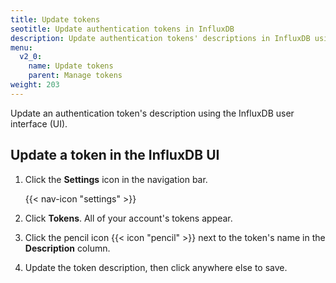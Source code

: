 ```yaml
---
title: Update tokens
seotitle: Update authentication tokens in InfluxDB
description: Update authentication tokens' descriptions in InfluxDB using the InfluxDB UI.
menu:
  v2_0:
    name: Update tokens
    parent: Manage tokens
weight: 203
---
```


Update an authentication token's description using the InfluxDB user interface (UI).

## Update a token in the InfluxDB UI

1. Click the **Settings** icon in the navigation bar.

    {{< nav-icon "settings" >}}

2. Click **Tokens**. All of your account's tokens appear.
3. Click the pencil icon {{< icon "pencil" >}} next to the token's name in the **Description** column.
4. Update the token description, then click anywhere else to save. 
